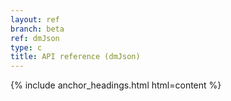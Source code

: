 ```yaml
---
layout: ref
branch: beta
ref: dmJson
type: c
title: API reference (dmJson)
---
```

{% include anchor_headings.html html=content %}
